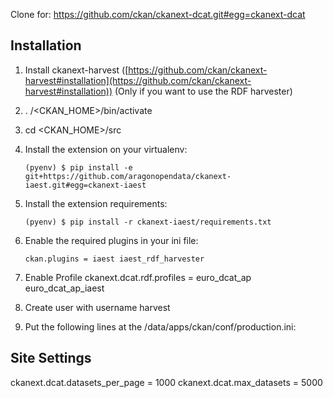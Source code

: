 Clone for: https://github.com/ckan/ckanext-dcat.git#egg=ckanext-dcat

## Installation

1.  Install ckanext-harvest ([https://github.com/ckan/ckanext-harvest#installation](https://github.com/ckan/ckanext-harvest#installation)) (Only if you want to use the RDF harvester)

2. . /<CKAN_HOME>/bin/activate

3. cd <CKAN_HOME>/src

3.  Install the extension on your virtualenv:

        (pyenv) $ pip install -e git+https://github.com/aragonopendata/ckanext-iaest.git#egg=ckanext-iaest

4.  Install the extension requirements:

        (pyenv) $ pip install -r ckanext-iaest/requirements.txt

5.  Enable the required plugins in your ini file:

        ckan.plugins = iaest iaest_rdf_harvester

6. Enable Profile
	ckanext.dcat.rdf.profiles = euro_dcat_ap euro_dcat_ap_iaest 

7. Create user with username harvest

8. Put the following lines at the /data/apps/ckan/conf/production.ini:

## Site Settings
ckanext.dcat.datasets_per_page = 1000
ckanext.dcat.max_datasets = 5000
